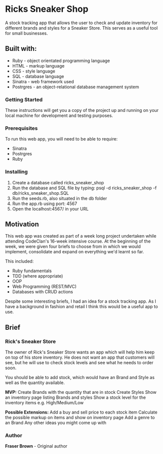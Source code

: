 # Ricks Sneaker Shop

A stock tracking app that allows the user to check and update inventory for different brands and styles for a Sneaker Store. This serves as a useful tool for small businesses.

## Built with:

- Ruby - object orientated programming language
- HTML - markup language
- CSS - style language
- SQL - database language
- Sinatra - web framework used
- Postrgres - an object-relational database management system

### Getting Started

These instructions will get you a copy of the project up and running on your local machine for development and testing purposes.

### Prerequisites

To run this web app, you will need to be able to require:

- Sinatra
- Postrgres
- Ruby

### Installing

1. Create a database called ricks_sneaker_shop
2. Run the database and SQL file by typing: psql -d ricks_sneaker_shop -f db/ricks_sneaker_shop.SQL
3. Run the seeds.rb, also situated in the db folder
4. Run the app.rb using port: 4567
5. Open the localhost:4567/ in your URL


## Motivation

This web app was created as part of a week long project undertaken while attending CodeClan's 16-week intensive course. At the beginning of the week, we were given four briefs to choose from in which we would implement, consolidate and expand on everything we'd learnt so far.

This included:

- Ruby fundamentals
- TDD (where appropriate)
- OOP
- Web Programming (REST/MVC)
- Databases with CRUD actions

Despite some interesting briefs, I had an idea for a stock tracking app. As I have a background in fashion and retail I think this would be a useful app to use.

## Brief

### Rick's Sneaker Store
The owner of Rick's Sneaker Store wants an app which will help him keep on top of his store inventory. He does not want an app that customers will see, but he will use to check stock levels and see what he needs to order soon.

You should be able to add stock, which would have an Brand and Style as well as the quantity available.

**MVP:**
Create Brands with the quantity that are in stock
Create Styles
Show an inventory page listing Brands and styles
Show a stock level for the inventory items e.g. High/Medium/Low

**Possible Extensions:**
Add a buy and sell price to each stock item
Calculate the possible markup on items and show on inventory page
Add a genre to an Brand
Any other ideas you might come up with


### Author
**Fraser Brown** - Original author
